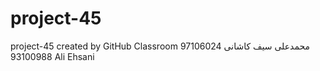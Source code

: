 ﻿# project-45
project-45 created by GitHub Classroom
محمدعلی سیف کاشانی 97106024
93100988 Ali Ehsani
